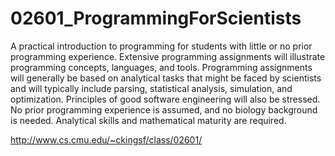 # 02601_ProgrammingForScientists

A practical introduction to programming for students with little or no prior programming experience. Extensive programming assignments will illustrate programming concepts, languages, and tools. Programming assignments will generally be based on analytical tasks that might be faced by scientists and will typically include parsing, statistical analysis, simulation, and optimization. Principles of good software engineering will also be stressed. No prior programming experience is assumed, and no biology background is needed. Analytical skills and mathematical maturity are required.

http://www.cs.cmu.edu/~ckingsf/class/02601/